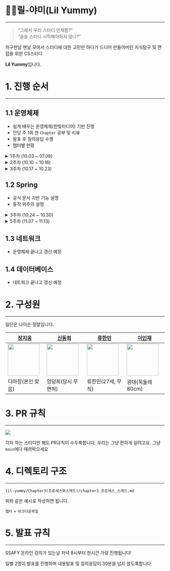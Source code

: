 # 🤟🏿릴-야미(Lil Yummy)

---

> “그래서 우리 스터디 언제함?” <br>
> ”슬슬 스터디 시작해야하지 않나?”

허구한날 맨날 모여서 스터디에 대한 고민만 하다가 드디어 만들어버린
지식탐구 및 면접을 위한 CS스터디

**Lil Yummy**입니다.

# 1. 진행 순서

---

## 1.1 운영체제

-   쉽게 배우는 운영체제(한빛미디어) 기반 진행
-   인당 주 1회 한 `Chapter` 공부 및 리뷰
-   발표 후 질의응답 수행
-   챕터별 현황

<details>
    <summary>1주차 (10.03 ~ 07.09)</summary>

| 22.10.04 | 22.10.04 | 22.10.06 | 22.10.06 |
| :------: | :------: | :------: | :------: |
| Chapter 3  프로세스와 스레드 | Chapter 5 프로세스 동기화 | Chapter 4  CPU 스케쥴링 | Chapter 6 교착 상태 |
| 신동희 | 이인재 | 장지웅 | 류한민 |
    
</details>

<details>
    <summary>2주차 (10.10 ~ 10.16)</summary>

| 22.10.11 | 22.10.11 | 22.10.13 | 22.10.13 |
| :------: | :------: | :------: | :------: |
| Chapter 7  물리 메모리 관리 | Chapter 8 가상 메모리 기초 | Chapter 9  가상 메모리 관리 | Chapter 10 입출력 장치와 저장장치 |
| 신동희 | 이인재 | 장지웅 | 류한민 |
    
</details>

<details>
    <summary>3주차 (10.17 ~ 10.23)</summary>

| 22.10.20 | 22.10.20 | 
| :------: | :------: | 
| Chapter 11  파일 시스템 | Dispatcher Servlet | 
| 이인재 | 류한민 | 
    
</details>

## 1.2 Spring

- 공식 문서 기반 기능 설명
- 동작 위주의 설명

<details>
    <summary>3주차 (10.24 ~ 10.30)</summary>

| 22.10.28 | 22.10.28 | 22.10.28 | 22.10.28 |
| :------: | :------: | :------: | :------: |
| Spring file | Spring interceptor | Spring AOP | Spring Servlet |
| 신동희 | 이인재 | 장지웅 | 류한민 |
    
</details>

<details>
    <summary>5주차 (11.07 ~ 11.13)</summary>

| 22.11.07 | 22.11.07 | 22.11.07 | 22.11.07 |
| :------: | :------: | :------: | :------: |
|  | Pattern | Annotation | Thread |
| 신동희 | 이인재 | 장지웅 | 류한민 |
    

| 22.11.12 | 22.11.12 | 22.11.12 | 22.11.12 |
| :------: | :------: | :------: | :------: |
| JAVA GC | JAVA Pattern | JAVA Annotation | JAVA Thread |
| 신동희 | 이인재 | 장지웅 | 류한민 |
    
</details>

## 1.3 네트워크

-   운영체제 끝나고 갱신 예정

## 1.4 데이터베이스

-   네트워크 끝나고 갱신 예정

# 2. 구성원

---

일단은 나이순 정렬입니다.

| <a href="https://github.com/zlzlelzl">장지웅</a>                              | <a href="https://github.com/easydong02">신동희</a> | <a href="https://github.com/ryuhm48">류한민</a> | <a href="https://github.com/ingkoon">이인재</a> |
| ----------------------------------------------------------------------------- | -------------------------------------------------- | ----------------------------------------------- | ----------------------------------------------- |
| <a href="https://github.com/zlzlelzl"><img src="img/bear.png" width=100/></a> | <a href="https://github.com/easydong02"> <img src="img/dong.jpg" width=100 height = 100/></a>| <a href="https://github.com/ryuhm48"><img src="img/hanmin.jpg" width=100 height = 100/></a> | <a href="https://github.com/ingkoon"><img src="img/injae.jpg" width=100 height = 100/></a> |
|   디마장(본인 맞음)   |   엉덩희(당시 무면허)   |   류한민(27세, 무직)   |   광대(목둘레 80cm)   |



# 3. PR 규칙

---

<img src="./img/apn.png">

각자 하는 스터디만 해도 PR규칙이 수두룩합니다.
우리는 그냥 편하게 살려고요.
그냥 `main`에다 때려박으세요

# 4. 디렉토리 구조

---

`lil-yummy/Chapter3(프로세스와스레드)/chapter3_프로세스_스레드.md`

위와 같은 예시로 작성하면 됩니다.

`챕터` + `마크다운파일`

# 5. 발표 규칙

---

SSAFY 온라인 강의가 있는날 저녁 8시부터 한시간 가량 진행됩니다!

일별 2명이 발표를 진행하며 내용발표 및 질의응답이 30분을 넘지 않도록합니다.
